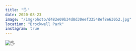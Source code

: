 ```yaml
---
title: "🖐"
date: 2020-08-23
image: "/img/photo/d482e09b34d8d30eef33548ef8e63052.jpg"
location: "Brockwell Park"
instagram: true
---
```


![🖐](/img/photo/d482e09b34d8d30eef33548ef8e63052.jpg)
